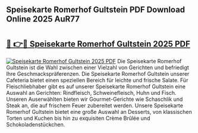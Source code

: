 ## Speisekarte Romerhof Gultstein PDF Download Online 2025 AuR77

# <h2><a href="http://gc6yk2.nevu.top/?p=Speisekarte+Romerhof+Gultstein">🔗 👉🔴 Speisekarte Romerhof Gultstein 2025 PDF</a></h2>

[![Speisekarte Romerhof Gultstein 2025 PDF](https://i.imgur.com/dBaPXMq.png)](http://gc6yk2.nevu.top/?p=Speisekarte+Romerhof+Gultstein)
Die Speisekarte Romerhof Gultstein ist die Wahl zwischen einer Vielzahl von Gerichten und befriedigt Ihre Geschmackspräferenzen. Die Speisekarte Romerhof Gultstein unserer Cafeteria bietet einen speziellen Bereich für leichte und frische Salate. Für Fleischliebhaber gibt es auf unserer Speisekarte Romerhof Gultstein eine Auswahl an Gerichten: Rindfleisch, Schweinefleisch, Huhn und Fisch. Unseren Auserwählten bieten wir Gourmet-Gerichte wie Schaschlik und Steak an, die auf frischem Feuer zubereitet werden. Unsere Speisekarte Romerhof Gultstein bietet eine große Auswahl an Desserts, von klassischen Torten und Kuchen bis hin zu exquisiten Crème Brûlée und Schokoladenstückchen.
